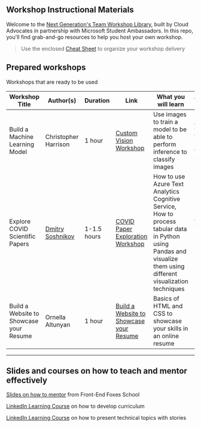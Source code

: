## Workshop Instructional Materials

Welcome to the [Next Generation's Team Workshop Library](presentation.pptx), built by Cloud Advocates in partnership with Microsoft Student Ambassadors. In this repo, you'll find grab-and-go resources to help you host your own workshop.

> Use the enclosed [Cheat Sheet](./cheat-sheet.md) to organize your workshop delivery

## Prepared workshops

Workshops that are ready to be used

| **Workshop Title**              | **Author(s)**  | **Duration** | **Link**                                  | What you will learn | Technologies | 
| ------------------------------- | ----------- | ------------ | -------------------------------------- | - | - |
Build a Machine Learning Model |Christopher Harrison | 1 hour | [Custom Vision Workshop](./custom-vision-workshop) | Use images to train a model to be able to perform inference to classify images | Azure Custom Vision, Python, Visual Studio Code, Git | 
Explore COVID Scientific Papers | [Dmitry Soshnikov](http://soshnikov.com) | 1-1.5 hours | [COVID Paper Exploration Workshop](./covid-paper-exploration-workshop) | How to use Azure Text Analytics Cognitive Service, How to process tabular data in Python using Pandas and visualize them using different visualization techniques | Azure Cognitive Services, Python, Pandas |
Build a Website to Showcase your Resume | Ornella Altunyan | 1 hour | [Build a Website to Showcase your Resume](./resume-website-workshop) | Basics of HTML and CSS to showcase your skills in an online resume | HTML, CSS, GitHub Pages | 
---

## Slides and courses on how to teach and mentor effectively

[Slides on how to mentor](https://github.com/FrontEndFoxes/art/blob/main/frontend-foxes-mentor-training.pdf) from Front-End Foxes School

[LinkedIn Learning Course](https://www.linkedin.com/learning/teaching-techniques-developing-curriculum/welcome?autoAdvance=true&autoSkip=false&autoplay=true&resume=true&u=3322) on how to develop curriculum

[LinkedIn Learning Course](https://www.linkedin.com/learning/presenting-technical-information-with-stories/storytelling-for-technical-presentations?autoAdvance=true&autoSkip=false&autoplay=true&resume=true&u=3322) on how to present technical topics with stories


